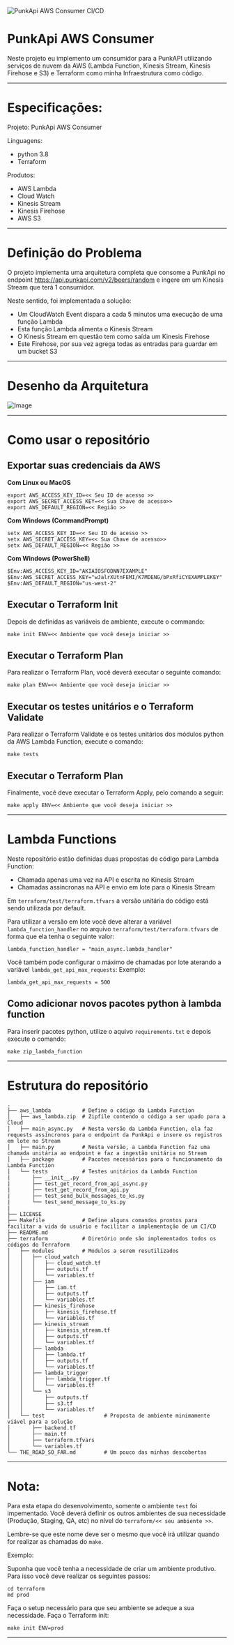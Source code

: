 ![PunkApi AWS Consumer CI/CD](https://github.com/flavio-assis/aws-punkapi-consumer/workflows/PunkApi%20AWS%20Consumer%20CI/CD/badge.svg)
# PunkApi AWS Consumer
Neste projeto eu implemento um consumidor para a PunkAPI utilizando serviços de nuvem da AWS (Lambda Function, Kinesis Stream, Kinesis Firehose e S3) e Terraform como minha Infraestrutura como código.

___
# Especificações:

Projeto: PunkApi AWS Consumer

Linguagens:
  - python 3.8
  - Terraform

Produtos:
  - AWS Lambda 
  - Cloud Watch
  - Kinesis Stream
  - Kinesis Firehose
  - AWS S3
___

# Definição do Problema 

O projeto implementa uma arquitetura completa que consome a PunkApi no endpoint
https://api.punkapi.com/v2/beers/random e ingere em um Kinesis Stream que terá 1
consumidor.

Neste sentido, foi implementada a solução:

- Um CloudWatch Event dispara a cada 5 minutos uma execução de uma função Lambda
- Esta função Lambda alimenta o Kinesis Stream
- O Kinesis Stream em questão tem como saída um Kinesis Firehose
- Este Firehose, por sua vez agrega todas as entradas para guardar em um bucket S3

---
# Desenho da Arquitetura
![Image](.images/desenho_da_arquitura.png)

---
# Como usar o repositório
## Exportar suas credenciais da AWS
__Com Linux ou MacOS__
```
export AWS_ACCESS_KEY_ID=<< Seu ID de acesso >>
export AWS_SECRET_ACCESS_KEY=<< Sua Chave de acesso>>
export AWS_DEFAULT_REGION=<< Região >>
```
__Com Windows (CommandPrompt)__ 

```
setx AWS_ACCESS_KEY_ID=<< Seu ID de acesso >>
setx AWS_SECRET_ACCESS_KEY=<< Sua Chave de acesso>>
setx AWS_DEFAULT_REGION=<< Região >>
```
__Com Windows (PowerShell)__ 
```
$Env:AWS_ACCESS_KEY_ID="AKIAIOSFODNN7EXAMPLE"
$Env:AWS_SECRET_ACCESS_KEY="wJalrXUtnFEMI/K7MDENG/bPxRfiCYEXAMPLEKEY"
$Env:AWS_DEFAULT_REGION="us-west-2"
```

## Executar o Terraform Init
Depois de definidas as variáveis de ambiente, execute o commando:
```
make init ENV=<< Ambiente que você deseja iniciar >>
```

## Executar o Terraform Plan
Para realizar o Terraform Plan, você deverá executar o seguinte comando: 
```
make plan ENV=<< Ambiente que você deseja iniciar >>
```

## Executar os testes unitários e o Terraform Validate
Para realizar o Terraform Validate e os testes unitários dos módulos python da AWS Lambda Function, execute o comando:
```
make tests
```

## Executar o Terraform Plan
Finalmente, vocẽ deve executar o Terraform Apply, pelo comando a seguir: 
```
make apply ENV=<< Ambiente que você deseja iniciar >>
```
---
# Lambda Functions
Neste repositório estão definidas duas propostas de código para Lambda Function:
- Chamada apenas uma vez na API e escrita no Kinesis Stream
- Chamadas assíncronas na API e envio em lote para o Kinesis Stream

Em `terraform/test/terraform.tfvars` a versão unitária do código está sendo utilizada por default.

Para utilizar a versão em lote você deve alterar a variável `lambda_function_handler` 
no arquivo `terraform/test/terraform.tfvars` de forma que ela tenha o seguinte valor:

```
lambda_function_handler = "main_async.lambda_handler"
```
Você também pode configurar o máximo de chamadas por lote aterando a variável `lambda_get_api_max_requests`:
Exemplo:
```
lambda_get_api_max_requests = 500
```

## Como adicionar novos pacotes python à lambda function

Para inserir pacotes python, utilize o aquivo `requirements.txt` e depois execute o comando:

```
make zip_lambda_function
```

---
# Estrutura do repositório
```
.
├── aws_lambda          # Define o código da Lambda Function        
│   ├── aws_lambda.zip  # Zipfile contendo o código a ser upado para a Cloud
│   ├── main_async.py   # Nesta versão da Lambda Function, ela faz requests assíncronos para o endpoint da PunkApi e insere os registros em lote no Stream
│   ├── main.py         # Nesta versão, a Lambda Function faz uma chamada unitária ao endpoint e faz a ingestão unitária no Stream
│   ├── package         # Pacotes necessários para o funcionamento da Lambda Function
│   └── tests           # Testes unitários da Lambda Function
|       ├── __init__.py
|       ├── test_get_record_from_api_async.py
|       ├── test_get_record_from_api.py
|       ├── test_send_bulk_messages_to_ks.py
|       └── test_send_message_to_ks.py
|
├── LICENSE             
├── Makefile            # Define alguns comandos prontos para facilitar a vida do usuário e facilitar a implementação de um CI/CD
├── README.md           
├── terraform           # Diretório onde são implementados todos os códigos do Terraform
│   ├── modules         # Modulos a serem resutilizados
│   │   ├── cloud_watch
│   │   │   ├── cloud_watch.tf
│   │   │   ├── outputs.tf
│   │   │   └── variables.tf
│   │   ├── iam
│   │   │   ├── iam.tf
│   │   │   ├── outputs.tf
│   │   │   └── variables.tf
│   │   ├── kinesis_firehose
│   │   │   ├── kinesis_firehose.tf
│   │   │   └── variables.tf
│   │   ├── kinesis_stream
│   │   │   ├── kinesis_stream.tf
│   │   │   ├── outputs.tf
│   │   │   └── variables.tf
│   │   ├── lambda
│   │   │   ├── lambda.tf
│   │   │   ├── outputs.tf
│   │   │   └── variables.tf
│   │   ├── lambda_trigger
│   │   │   ├── lambda_trigger.tf
│   │   │   └── variables.tf
│   │   └── s3
│   │       ├── outputs.tf
│   │       ├── s3.tf
│   │       └── variables.tf
│   └── test                   # Proposta de ambiente minimamente viável para a solução 
│       ├── backend.tf
│       ├── main.tf
│       ├── terraform.tfvars
│       └── variables.tf
└── THE_ROAD_SO_FAR.md         # Um pouco das minhas descobertas
```
---
# Nota:
Para esta etapa do desenvolvimento, somente o ambiente `test` foi impementado.
Você deverá definir os outros ambientes de sua necessidade (Produção, Staging, QA, etc)
no nível do `terraform/<< seu ambiente >>`.

Lembre-se que este nome deve ser o mesmo que você irá utilizar
quando for realizar as chamadas do `make`.

Exemplo:

Suponha que você tenha a necessidade de criar um ambiente produtivo.
Para isso você deve realizar os seguintes passos:

```
cd terraform
md prod
```
Faça o setup necessário para que seu ambiente se adeque a sua necessidade.
Faça o Terraform init:

```
make init ENV=prod
```
---